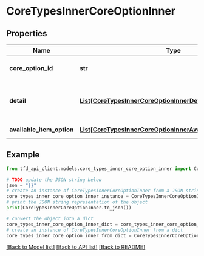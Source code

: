 # CoreTypesInnerCoreOptionInner


## Properties

Name | Type | Description | Notes
------------ | ------------- | ------------- | -------------
**core_option_id** | **str** | core type option identifier | [optional] 
**detail** | [**List[CoreTypesInnerCoreOptionInnerDetailInner]**](CoreTypesInnerCoreOptionInnerDetailInner.md) | Detailed information on core type options | [optional] 
**available_item_option** | [**List[CoreTypesInnerCoreOptionInnerAvailableItemOptionInner]**](CoreTypesInnerCoreOptionInnerAvailableItemOptionInner.md) | Item options | [optional] 

## Example

```python
from tfd_api_client.models.core_types_inner_core_option_inner import CoreTypesInnerCoreOptionInner

# TODO update the JSON string below
json = "{}"
# create an instance of CoreTypesInnerCoreOptionInner from a JSON string
core_types_inner_core_option_inner_instance = CoreTypesInnerCoreOptionInner.from_json(json)
# print the JSON string representation of the object
print(CoreTypesInnerCoreOptionInner.to_json())

# convert the object into a dict
core_types_inner_core_option_inner_dict = core_types_inner_core_option_inner_instance.to_dict()
# create an instance of CoreTypesInnerCoreOptionInner from a dict
core_types_inner_core_option_inner_from_dict = CoreTypesInnerCoreOptionInner.from_dict(core_types_inner_core_option_inner_dict)
```
[[Back to Model list]](../README.md#documentation-for-models) [[Back to API list]](../README.md#documentation-for-api-endpoints) [[Back to README]](../README.md)


